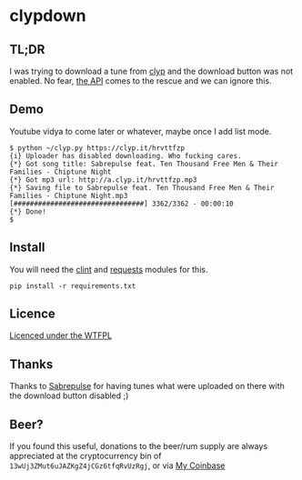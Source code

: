 # clypdown

## TL;DR  
I was trying to download a tune from [clyp](https://clyp.it/) and the download button was not enabled. No fear, [the API](https://clyp.it/api) comes to the rescue and we can ignore this.

## Demo  
Youtube vidya to come later or whatever, maybe once I add list mode.

```
$ python ~/clyp.py https://clyp.it/hrvttfzp
{i} Uploader has disabled downloading. Who fucking cares.
{*} Got song title: Sabrepulse feat. Ten Thousand Free Men & Their Families - Chiptune Night
{*} Got mp3 url: http://a.clyp.it/hrvttfzp.mp3
{*} Saving file to Sabrepulse feat. Ten Thousand Free Men & Their Families - Chiptune Night.mp3
[################################] 3362/3362 - 00:00:10
{*} Done!
$
```

## Install
You will need the [clint](https://github.com/kennethreitz/clint) and [requests](https://github.com/kennethreitz/requests) modules for this.
```
pip install -r requirements.txt
```

## Licence
[Licenced under the WTFPL](http://wtfpl.net)

## Thanks  
Thanks to [Sabrepulse](https://twitter.com/sabrepulse) for having tunes what were uploaded on there with the download button disabled ;)

## Beer?
If you found this useful, donations to the beer/rum supply are always appreciated at the cryptocurrency bin of   ```13wUj3ZMut6uJAZKgZ4jCGz6tfqRvUzRgj```, or via [My Coinbase](https://www.coinbase.com/infodox/)
